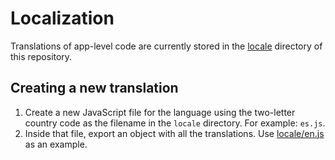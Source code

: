 # Localization

Translations of app-level code are currently stored in the [locale](../locale) directory of this repository.

## Creating a new translation

1. Create a new JavaScript file for the language using the two-letter country code as the filename in the `locale` directory. For example: `es.js`.
2. Inside that file, export an object with all the translations. Use [locale/en.js](../locale/en.js) as an example.

